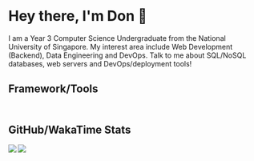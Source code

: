 <header>
  <link rel="stylesheet" href="https://cdn.jsdelivr.net/gh/devicons/devicon@latest/devicon.min.css">
</header>
<style>
i {
  padding: 5px;
  font-size: 2em;
}
</style>

# Hey there, I'm Don 👋

I am a Year 3 Computer Science Undergraduate from the National University of Singapore. My interest area include Web Development (Backend), Data Engineering and DevOps. Talk to me about SQL/NoSQL databases, web servers and DevOps/deployment tools!

## Framework/Tools

<div style="display:flex; flex-direction:row; align-items: flex-end;">
  <i class="devicon-nodejs-plain colored"></i>
  <i class="devicon-nestjs-plain colored"></i>
  <i class="devicon-django-plain colored"></i>
  <i class="devicon-flask-original-wordmark colored"></i>
  <i class="devicon-laravel-plain-wordmark colored"></i>
  <i class="devicon-react-original colored"></i>
  <i class="devicon-postgresql-plain-wordmark colored"></i>
  <i class="devicon-mysql-plain-wordmark colored"></i>
  <i class="devicon-mongodb-plain-wordmark colored"></i>
  <i class="devicon-redis-plain-wordmark colored"></i>
  <i class="devicon-nginx-original colored"></i>
  <i class="devicon-linux-plain colored"></i>
  <i class="devicon-docker-plain-wordmark colored"></i>
  <i class="devicon-amazonwebservices-plain-wordmark colored"></i>
  <i class="devicon-googlecloud-plain-wordmark colored"></i>
  <i class="devicon-digitalocean-plain-wordmark colored"></i>
</div>

## GitHub/WakaTime Stats

<span>
  <a href="https://github.com/anuraghazra/github-readme-stats">
  <img align="left" src="https://github-readme-stats.vercel.app/api?username=don-tay&count_private=true&theme=tokyonight&show_icons=true&count_private=true&hide=stars" />
  <img align="left" src="https://github-readme-stats.vercel.app/api/wakatime?username=don_tay&theme=tokyonight&layout=compact" />
  </a>
</span>
